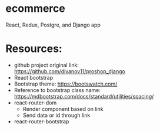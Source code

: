 # ecommerce

React, Redux, Postgre, and Django app

# Resources:

- github project original link: https://github.com/divanov11/proshop_django
- React bootstrap
- Bootstrap theme: https://bootswatch.com/
- Reference to bootstrap class name: https://mdbootstrap.com/docs/standard/utilities/spacing/
- react-router-dom
  - Render component based on link
  - Send data or id through link
- react-router-bootstrap
